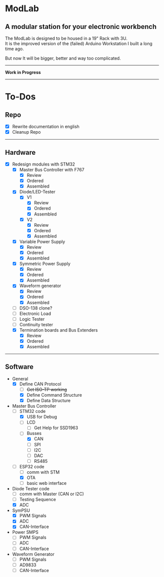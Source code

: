 # ModLab

## A modular station for your electronic workbench

The ModLab is designed to be housed in a 19" Rack with 3U.  
It is the improved version of the (failed) Arduino Workstation I built a long time ago.

But now It will be bigger, better and way too complicated.

---

**Work in Progress**

---

# To-Dos

## Repo

- [X] Rewrite documentation in english
- [X] Cleanup Repo

---

## Hardware

- [X] Redesign modules with STM32
  - [x] Master Bus Controller with F767
    - [X] Review
    - [X] Ordered
    - [X] Assembled
  - [x] Diode/LED-Tester
    - [X] V1
      - [X] Review
      - [X] Ordered
      - [X] Assembled
    - [X] V2
      - [X] Review
      - [X] Ordered
      - [X] Assembled
  - [X] Variable Power Supply
    - [X] Review
    - [X] Ordered
    - [X] Assembled
  - [x] Symmetric Power Supply
    - [X] Review
    - [X] Ordered
    - [X] Assembled
  - [x] Waveform generator
    - [x] Review
    - [X] Ordered
    - [X] Assembled
  - [ ] DSO-138 clone?
  - [ ] Electronic Load
  - [ ] Logic Tester
  - [ ] Continuity tester
  - [x] Termination boards and Bus Extenders
    - [x] Review
    - [X] Ordered
    - [X] Assembled

---

## Software

- General
  - [X] Define CAN Protocol
    - [ ] ~~Get ISO-TP working~~
    - [X] Define Command Structure
    - [X] Define Data Structure
- Master Bus Controller
  - [ ] STM32 code
    - [X] USB for Debug
    - [ ] LCD
      - [ ] Get Help for SSD1963
    - [ ] Busses
      - [X] CAN
      - [ ] SPI
      - [ ] I2C
      - [ ] DAC
      - [ ] RS485
  - [ ] ESP32 code
    - [ ] comm with STM
    - [X] OTA
    - [ ] basic web interface
- Diode Tester code
  - [ ] comm with Master (CAN or I2C)
  - [ ] Testing Sequence
  - [X] ADC
- SymPSU
  - [X] PWM Signals
  - [X] ADC
  - [X] CAN-Interface
- Power SMPS
  - [ ] PWM Signals
  - [ ] ADC
  - [ ] CAN-Interface
- Waveform Generator
  - [ ] PWM Signals
  - [ ] AD9833
  - [ ] CAN-Interface
